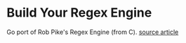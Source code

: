 # Build Your Regex Engine

Go port of Rob Pike's Regex Engine (from C). [source article](https://www.cs.princeton.edu/courses/archive/spr09/cos333/beautiful.html)
